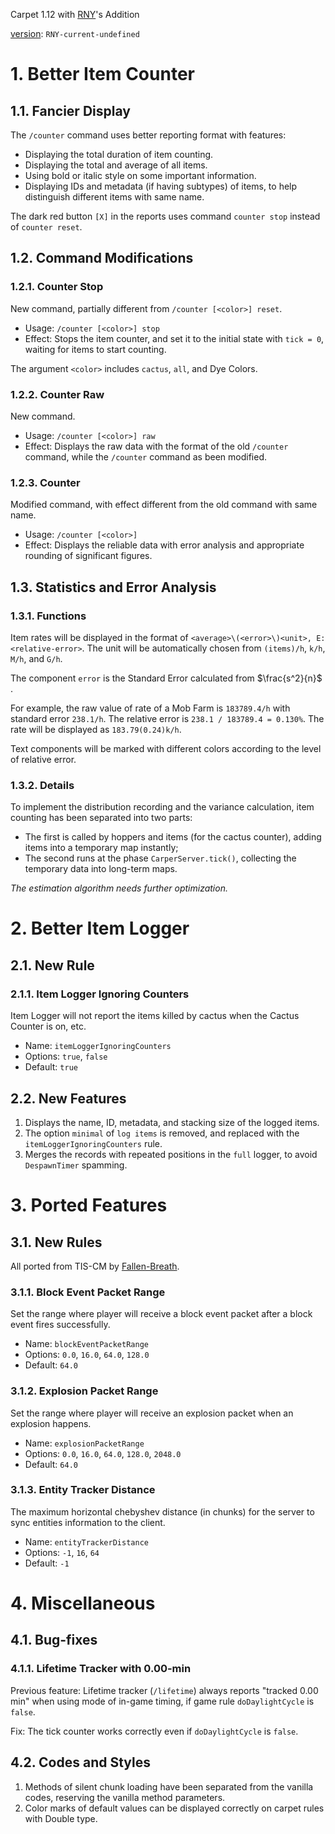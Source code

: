 Carpet 1.12 with [RNY](https://github.com/Rainyaphthyl)'s Addition

[version](src/carpet/CarpetSettings.java): `RNY-current-undefined`

# 1. Better Item Counter

## 1.1. Fancier Display

The `/counter` command uses better reporting format with features:

- Displaying the total duration of item counting.
- Displaying the total and average of all items.
- Using bold or italic style on some important information.
- Displaying IDs and metadata (if having subtypes) of items, to help distinguish different items with same name.

The dark red button `[X]` in the reports uses command `counter stop` instead of `counter reset`.

## 1.2. Command Modifications

### 1.2.1. Counter Stop

New command, partially different from `/counter [<color>] reset`.

- Usage: `/counter [<color>] stop`
- Effect: Stops the item counter, and set it to the initial state with `tick = 0`, waiting for items to start counting.

The argument `<color>` includes `cactus`, `all`, and Dye Colors.

### 1.2.2. Counter Raw

New command.

- Usage: `/counter [<color>] raw`
- Effect: Displays the raw data with the format of the old `/counter` command, while the `/counter` command as been modified.

### 1.2.3. Counter

Modified command, with effect different from the old command with same name.

- Usage: `/counter [<color>]`
- Effect: Displays the reliable data with error analysis and appropriate rounding of significant figures.

[//]: # (### 1.2.4. Counter Distribution)

[//]: # ()
[//]: # (New command.)

[//]: # ()
[//]: # (- Usage: `/counter [<color>] distribution [&#40;<item_id>|<item_name>&#41; [<metadata>]]`)

[//]: # (- Effect: Displays the frequency distribution of instant item rates &#40;items per game-tick&#41;.)

## 1.3. Statistics and Error Analysis

### 1.3.1. Functions

Item rates will be displayed in the format of `<average>\(<error>\)<unit>, E: <relative-error>`. The unit will be automatically chosen from `(items)/h`, `k/h`, `M/h`, and `G/h`.

The component `error` is the Standard Error calculated from $\frac{s^2}{n}$ .

For example, the raw value of rate of a Mob Farm is `183789.4/h` with standard error `238.1/h`. The relative error is `238.1 / 183789.4 = 0.130%`. The rate will be displayed as `183.79(0.24)k/h`.

Text components will be marked with different colors according to the level of relative error.

### 1.3.2. Details

To implement the distribution recording and the variance calculation, item counting has been separated into two parts:

- The first is called by hoppers and items (for the cactus counter), adding items into a temporary map instantly;
- The second runs at the phase `CarperServer.tick()`, collecting the temporary data into long-term maps.

*The estimation algorithm needs further optimization.*

# 2. Better Item Logger

## 2.1. New Rule

### 2.1.1. Item Logger Ignoring Counters

Item Logger will not report the items killed by cactus when the Cactus Counter is on, etc.

- Name: `itemLoggerIgnoringCounters`
- Options: `true`, `false`
- Default: `true`

## 2.2. New Features

1. Displays the name, ID, metadata, and stacking size of the logged items.
2. The option `minimal` of `log items` is removed, and replaced with the `itemLoggerIgnoringCounters` rule.
3. Merges the records with repeated positions in the `full` logger, to avoid `DespawnTimer` spamming.

# 3. Ported Features

## 3.1. New Rules

All ported from TIS-CM by [Fallen-Breath](https://github.com/Fallen-Breath/carpetmod112).

### 3.1.1. Block Event Packet Range

Set the range where player will receive a block event packet after a block event fires successfully.

- Name: `blockEventPacketRange`
- Options: `0.0`, `16.0`, `64.0`, `128.0`
- Default: `64.0`

### 3.1.2. Explosion Packet Range

Set the range where player will receive an explosion packet when an explosion happens.

- Name: `explosionPacketRange`
- Options: `0.0`, `16.0`, `64.0`, `128.0`, `2048.0`
- Default: `64.0`

### 3.1.3. Entity Tracker Distance

The maximum horizontal chebyshev distance (in chunks) for the server to sync entities information to the client.

- Name: `entityTrackerDistance`
- Options: `-1`, `16`, `64`
- Default: `-1`

# 4. Miscellaneous

## 4.1. Bug-fixes

### 4.1.1. Lifetime Tracker with 0.00-min

Previous feature: Lifetime tracker (`/lifetime`) always reports "tracked 0.00 min" when using mode of in-game timing, if game rule `doDaylightCycle` is `false`.

Fix: The tick counter works correctly even if `doDaylightCycle` is `false`.

## 4.2. Codes and Styles

1. Methods of silent chunk loading have been separated from the vanilla codes, reserving the vanilla method parameters.
2. Color marks of default values can be displayed correctly on carpet rules with Double type.
